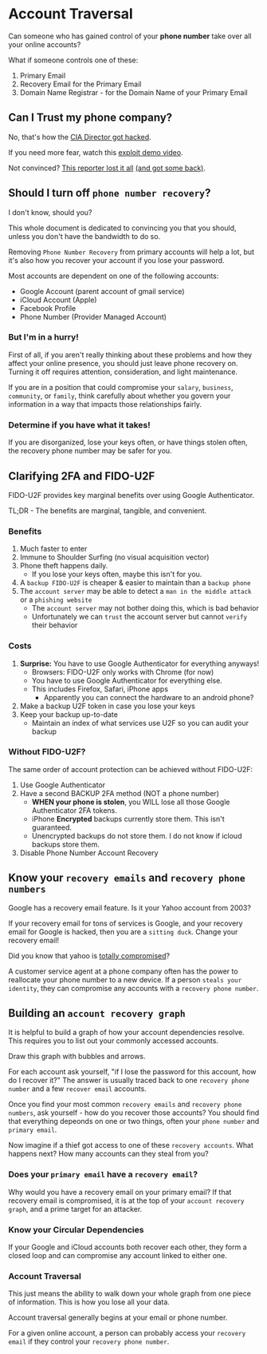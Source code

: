 # Account Traversal 

Can someone who has gained control of your **phone number** take over all your online accounts?

What if someone controls one of these:
1. Primary Email
2. Recovery Email for the Primary Email
3. Domain Name Registrar - for the Domain Name of your Primary Email


## Can I Trust my phone company?

No, that's how the [CIA Director got hacked](https://www.wired.com/2015/10/hacker-who-broke-into-cia-director-john-brennan-email-tells-how-he-did-it/).

If you need more fear, watch this [exploit demo video](https://youtu.be/bjYhmX_OUQQ).

Not convinced? [This reporter lost it all](https://www.wired.com/2012/08/apple-amazon-mat-honan-hacking/) [(and got some back)](https://www.wired.com/2012/08/mat-honan-data-recovery/).


## Should I turn off `phone number recovery`?

I don't know, should you?

This whole document is dedicated to convincing you that you should, unless you don't have the bandwidth to do so.

Removing `Phone Number Recovery` from primary accounts will help a lot, but it's also how you recover your account if you lose your password.

Most accounts are dependent on one of the following accounts:
- Google Account (parent account of gmail service)
- iCloud Account (Apple)
- Facebook Profile
- Phone Number (Provider Managed Account)
  
  
### But I'm in a hurry!

First of all, if you aren't really thinking about these problems and how they affect your online presence, you should just leave phone recovery on. Turning it off requires attention, consideration, and light maintenance.

If you are in a position that could compromise your `salary`, `business`, `community`, or `family`, think carefully about whether you govern your information in a way that impacts those relationships fairly.


### Determine if you have what it takes!

If you are disorganized, lose your keys often, or have things stolen often, the recovery phone number may be safer for you.


## Clarifying 2FA and FIDO-U2F

FIDO-U2F provides key marginal benefits over using Google Authenticator.

TL;DR - The benefits are marginal, tangible, and convenient.

### Benefits

1. Much faster to enter
2. Immune to Shoulder Surfing (no visual acquisition vector)
3. Phone theft happens daily.
    - If you lose your keys often, maybe this isn't for you.
4. A `backup FIDO-U2F` is cheaper & easier to maintain than a `backup phone`
5. The `account server` may be able to detect a `man in the middle attack` or a `phishing website`
    - The `account server` may not bother doing this, which is bad behavior
    - Unfortunately we can `trust` the account server but cannot `verify` their behavior
    
### Costs

1. **Surprise:** You have to use Google Authenticator for everything anyways!
    - Browsers: FIDO-U2F only works with Chrome (for now) 
    - You have to use Google Authenticator for everything else.
    - This includes Firefox, Safari, iPhone apps
        - Apparently you can connect the hardware to an android phone?
2. Make a backup U2F token in case you lose your keys
3. Keep your backup up-to-date
    - Maintain an index of what services use U2F so you can audit your backup

### Without FIDO-U2F?

The same order of account protection can be achieved without FIDO-U2F:
1. Use Google Authenticator
2. Have a second BACKUP 2FA method (NOT a phone number)
    - **WHEN your phone is stolen**, you WILL lose all those Google Authenticator 2FA tokens.
    - iPhone **Encrypted** backups currently store them. This isn't guaranteed.
    - Unencrypted backups do not store them. I do not know if icloud backups store them.
3. Disable Phone Number Account Recovery


## Know your `recovery emails` and `recovery phone numbers`

Google has a recovery email feature. Is it your Yahoo account from 2003?

If your recovery email for tons of services is Google, and your recovery email for Google is hacked, then you are a `sitting duck`. Change your recovery email!

Did you know that yahoo is [totally compromised](https://www.nytimes.com/2017/03/17/technology/yahoo-hack-data-indictments.html?_r=0)?

A customer service agent at a phone company often has the power to reallocate your phone number to a new device.   If a person `steals your identity`, they can compromise any accounts with a `recovery phone number`.



## Building an `account recovery graph`

It is helpful to build a graph of how your account dependencies resolve. This requires you to list out your commonly accessed accounts.

Draw this graph with bubbles and arrows.

For each account ask yourself, "if I lose the password for this account, how do I recover it?"  The answer is usually traced back to one `recovery phone number` and a few `recover email` accounts.

Once you find your most common `recovery emails` and `recovery phone numbers`, ask yourself - how do you recover those accounts?  You should find that everything depeonds on one or two things, often your `phone number` and `primary email`.

Now imagine if a thief got access to one of these `recovery accounts`. What happens next? How many accounts can they steal from you?


### Does your `primary email` have a `recovery email`?

Why would you have a recovery email on your primary email?  If that recovery email is compromised, it is at the top of your `account recovery graph`, and a prime target for an attacker.


### Know your Circular Dependencies

If your Google and iCloud accounts both recover each other, they form a closed loop and can compromise any account linked to either one.


### Account Traversal

This just means the ability to walk down your whole graph from one piece of information. This is how you lose all your data.

Account traversal generally begins at your email or phone number.

For a given online account, a person can probably access your `recovery email` if they control your `recovery phone number`.
